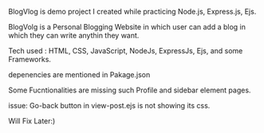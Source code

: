 BlogVlog is demo project I created while practicing Node.js, Express.js, Ejs.

BlogVolg is a Personal Blogging Website in which user can add a blog in which they can write anythin they want.

Tech used : HTML, CSS, JavaScript, NodeJs, ExpressJs, Ejs, and some Frameworks.

depenencies are mentioned in Pakage.json

Some Fucntionalities are missing such Profile and sidebar element pages.

issue: Go-back button in view-post.ejs is not showing its css.

Will Fix Later:)